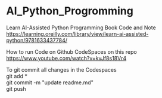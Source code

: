 # AI_Python_Progromming
Learn AI-Assisted Python Programming Book Code and Note  
https://learning.oreilly.com/library/view/learn-ai-assisted-python/9781633437784/  


How to run Code on Github CodeSpaces on this repo    
https://www.youtube.com/watch?v=kvJf8s18Vr4   



To git commit all changes in the Codespaces   
git add *  
git commit -m "update readme.md"  
git push    
